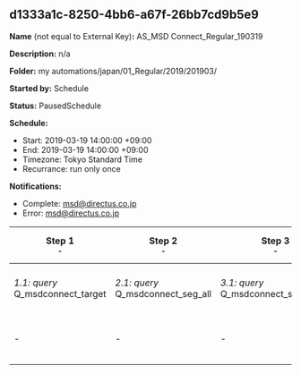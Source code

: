 ## d1333a1c-8250-4bb6-a67f-26bb7cd9b5e9

**Name** (not equal to External Key)**:** AS_MSD Connect_Regular_190319

**Description:** n/a

**Folder:** my automations/japan/01_Regular/2019/201903/

**Started by:** Schedule

**Status:** PausedSchedule

**Schedule:**

* Start: 2019-03-19 14:00:00 +09:00
* End: 2019-03-19 14:00:00 +09:00
* Timezone: Tokyo Standard Time
* Recurrance: run only once

**Notifications:**

* Complete: msd@directus.co.jp
* Error: msd@directus.co.jp

| Step 1<br>_<small>-</small>_ | Step 2<br>_<small>-</small>_ | Step 3<br>_<small>-</small>_ | Step 4<br>_<small>-</small>_ | Step 5<br>_<small>-</small>_ | Step 6<br>_<small>-</small>_ | Step 7<br>_<small>-</small>_ |
| --- | --- | --- | --- | --- | --- | --- |
| _1.1: query_<br>Q_msdconnect_target | _2.1: query_<br>Q_msdconnect_seg_all | _3.1: query_<br>Q_msdconnect_seg_all_ex | _4.1: query_<br>Q_msdconnect_seg_pharma | _5.1: query_<br>Q_msdconnect_seg_doctor | _6.1: wait_<br>04:00 午後 | _7.1: emailSend_<br>MA_MSD Connect_Regular_医師用_190319 |
| - | - | - | - | - | - | _7.2: emailSend_<br>MA_MSD Connect_Regular_薬剤師用_190319 |
